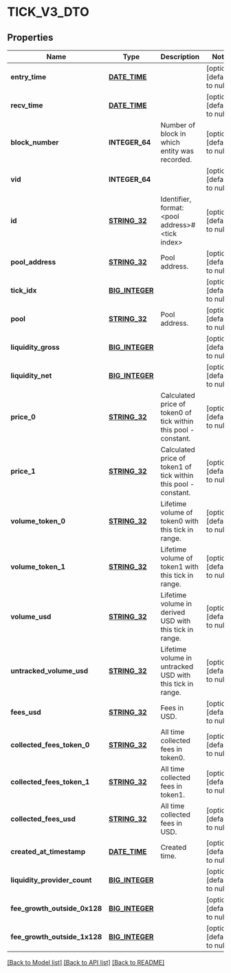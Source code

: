 # TICK_V3_DTO

## Properties
Name | Type | Description | Notes
------------ | ------------- | ------------- | -------------
**entry_time** | [**DATE_TIME**](DATE_TIME.md) |  | [optional] [default to null]
**recv_time** | [**DATE_TIME**](DATE_TIME.md) |  | [optional] [default to null]
**block_number** | **INTEGER_64** | Number of block in which entity was recorded. | [optional] [default to null]
**vid** | **INTEGER_64** |  | [optional] [default to null]
**id** | [**STRING_32**](STRING_32.md) | Identifier, format: &lt;pool address&gt;#&lt;tick index&gt; | [optional] [default to null]
**pool_address** | [**STRING_32**](STRING_32.md) | Pool address. | [optional] [default to null]
**tick_idx** | [**BIG_INTEGER**](BigInteger.md) |  | [optional] [default to null]
**pool** | [**STRING_32**](STRING_32.md) | Pool address. | [optional] [default to null]
**liquidity_gross** | [**BIG_INTEGER**](BigInteger.md) |  | [optional] [default to null]
**liquidity_net** | [**BIG_INTEGER**](BigInteger.md) |  | [optional] [default to null]
**price_0** | [**STRING_32**](STRING_32.md) | Calculated price of token0 of tick within this pool - constant. | [optional] [default to null]
**price_1** | [**STRING_32**](STRING_32.md) | Calculated price of token1 of tick within this pool - constant. | [optional] [default to null]
**volume_token_0** | [**STRING_32**](STRING_32.md) | Lifetime volume of token0 with this tick in range. | [optional] [default to null]
**volume_token_1** | [**STRING_32**](STRING_32.md) | Lifetime volume of token1 with this tick in range. | [optional] [default to null]
**volume_usd** | [**STRING_32**](STRING_32.md) | Lifetime volume in derived USD with this tick in range. | [optional] [default to null]
**untracked_volume_usd** | [**STRING_32**](STRING_32.md) | Lifetime volume in untracked USD with this tick in range. | [optional] [default to null]
**fees_usd** | [**STRING_32**](STRING_32.md) | Fees in USD. | [optional] [default to null]
**collected_fees_token_0** | [**STRING_32**](STRING_32.md) | All time collected fees in token0. | [optional] [default to null]
**collected_fees_token_1** | [**STRING_32**](STRING_32.md) | All time collected fees in token1. | [optional] [default to null]
**collected_fees_usd** | [**STRING_32**](STRING_32.md) | All time collected fees in USD. | [optional] [default to null]
**created_at_timestamp** | [**DATE_TIME**](DATE_TIME.md) | Created time. | [optional] [default to null]
**liquidity_provider_count** | [**BIG_INTEGER**](BigInteger.md) |  | [optional] [default to null]
**fee_growth_outside_0x128** | [**BIG_INTEGER**](BigInteger.md) |  | [optional] [default to null]
**fee_growth_outside_1x128** | [**BIG_INTEGER**](BigInteger.md) |  | [optional] [default to null]

[[Back to Model list]](../README.md#documentation-for-models) [[Back to API list]](../README.md#documentation-for-api-endpoints) [[Back to README]](../README.md)


